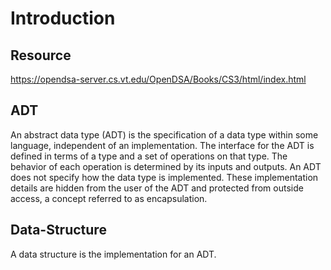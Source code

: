 # Introduction

## Resource

<https://opendsa-server.cs.vt.edu/OpenDSA/Books/CS3/html/index.html>

## ADT

An abstract data type (ADT) is the specification of a data type within some language, independent of an implementation. The interface for the ADT is defined in terms of a type and a set of operations on that type. The behavior of each operation is determined by its inputs and outputs. An ADT does not specify how the data type is implemented. These implementation details are hidden from the user of the ADT and protected from outside access, a concept referred to as encapsulation.

## Data-Structure

A data structure is the implementation for an ADT.